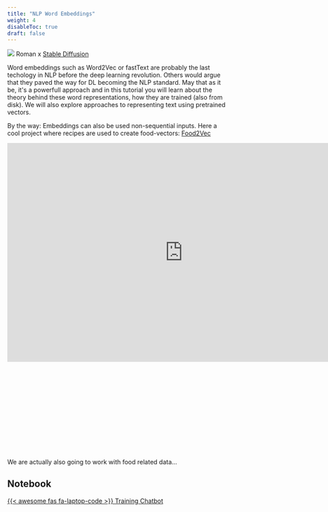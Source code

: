 ```yaml
---
title: "NLP Word Embeddings"
weight: 4
disableToc: true
draft: false
---
```


![](/ds22/images/viz-corgi-nlp-w2v.png)
Roman x [Stable Diffusion](https://stability.ai/blog/stable-diffusion-public-release)

Word embeddings such as Word2Vec or fastText are probably the last techology in NLP before the deep learning revolution. Others would argue that they paved the way for DL becoming the NLP standard.
May that as it be, it's a powerfull approach and in this tutorial you will learn about the theory behind these word representations, how they are trained (also from disk).
We will also explore approaches to representing text using pretrained vectors.

By the way: Embeddings can also be used non-sequential inputs. Here a cool project where recipes are used to create food-vectors: [Food2Vec](https://jaan.io/food2vec-augmented-cooking-machine-intelligence/
)
<div style="position: relative; padding-bottom: 140%; height: 0;"><iframe src="https://jaan.io/files/food2vec_food_embeddings_tsne.html" frameborder="0" webkitallowfullscreen mozallowfullscreen allowfullscreen style="position: absolute; top: 0; left: 0; width: 800; height: 500;"></iframe></div>

We are actually also going to work with food related data...

## Notebook

[{{< awesome fas fa-laptop-code >}} Training Chatbot](https://colab.research.google.com/github/aaubs/ds-master/blob/main/notebooks/M2-training-word-vectors.ipynb)